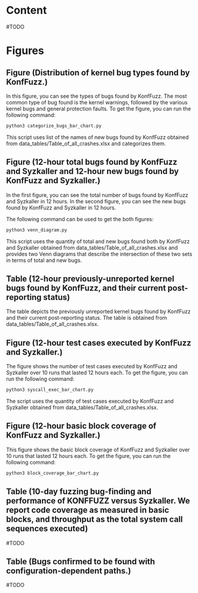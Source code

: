 # Content
#TODO

# Figures

## Figure (Distribution of kernel bug types found by KonfFuzz.)
In this figure, you can see the types of bugs found by KonfFuzz. The most common type of bug found is the kernel warnings, followed by the various kernel bugs and general protection faults.
To get the figure, you can run the following command:
```Python
python3 categorize_bugs_bar_chart.py
```

This script uses list of the names of new bugs found by KonfFuzz obtained from data_tables/Table_of_all_crashes.xlsx and categorizes them.

## Figure (12-hour total bugs found by KonfFuzz and Syzkaller and 12-hour new bugs found by KonfFuzz and Syzkaller.)
In the first figure, you can see the total number of bugs found by KonfFuzz and Syzkaller in 12 hours. 
In the second figure, you can see the new bugs found by KonfFuzz and Syzkaller in 12 hours.

The following command can be used to get the both figures:
```Python
python3 venn_diagram.py
```

This script uses the quantity of total and new bugs found both by KonfFuzz and Syzkaller obtained from data_tables/Table_of_all_crashes.xlsx and provides two Venn diagrams that describe the intersection of these two sets in terms of total and new bugs.

## Table (12-hour previously-unreported kernel bugs found by KonfFuzz, and their current post-reporting status)
The table depicts the previously unreported kernel bugs found by KonfFuzz and their current post-reporting status. The table is obtained from data_tables/Table_of_all_crashes.xlsx.

## Figure (12-hour test cases executed by KonfFuzz and Syzkaller.)
The figure shows the number of test cases executed by KonfFuzz and Syzkaller over 10 runs that lasted 12 hours each.
To get the figure, you can run the following command:
```Python
python3 syscall_exec_bar_chart.py
```
The script uses the quantity of test cases executed by KonfFuzz and Syzkaller obtained from data_tables/Table_of_all_crashes.xlsx.

## Figure (12-hour basic block coverage of KonfFuzz and Syzkaller.)
This figure shows the basic block coverage of KonfFuzz and Syzkaller over 10 runs that lasted 12 hours each.
To get the figure, you can run the following command:
```Python
python3 block_coverage_bar_chart.py
```

## Table (10-day fuzzing bug-finding and performance of KONFFUZZ versus Syzkaller. We report code coverage as measured in basic blocks, and throughput as the total system call sequences executed)
#TODO

## Table (Bugs confirmed to be found with configuration-dependent paths.)
#TODO

